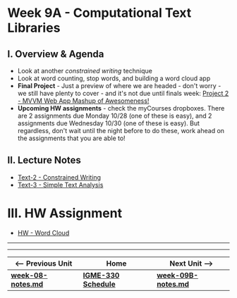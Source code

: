 # Week 9A - Computational Text Libraries

<a id="review"></a>

## I. Overview & Agenda

- Look at another *constrained writing* technique
- Look at word counting, stop words, and building a word cloud app
- **Final Project** - Just a preview of where we are headed - don't worry - we still have plenty to cover - and it's not due until finals week: [Project 2 - MVVM Web App Mashup of Awesomeness!](../projects/project-2.md)
- **Upcoming HW assignments** - check the myCourses dropboxes. There are 2 assignments due Monday 10/28 (one of these is easy), and 2 assignments due Wednesday 10/30 (one of these is easy). But regardless, don't wait until the night before to do these, work ahead on the assignments that you are able to!

## II. Lecture Notes
- [Text-2 - Constrained Writing](https://github.com/tonethar/IGME-330-Master/blob/master/notes/text-2.md)
- [Text-3 - Simple Text Analysis](https://github.com/tonethar/IGME-330-Master/blob/master/notes/text-3.md)

# III. HW Assignment
- [HW - Word Cloud](https://github.com/tonethar/IGME-330-Master/blob/master/notes/HW-word-cloud.md)

<hr><hr>

| <-- Previous Unit | Home | Next Unit -->
| --- | --- | --- 
| [**week-08-notes.md**](week-08-notes.md)     |  [**IGME-330 Schedule**](../schedule.md) | [**week-09B-notes.md**](week-09B-notes.md)
